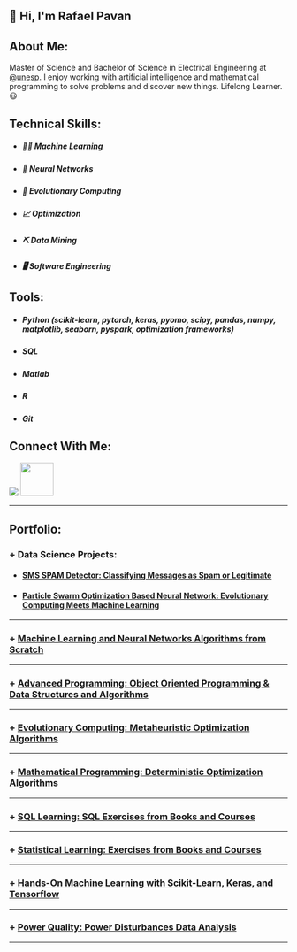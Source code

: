 <h2> 👋 Hi, I'm Rafael Pavan </h2>

## About Me:

Master of Science and Bachelor of Science in Electrical Engineering at [@unesp](https://www2.unesp.br/). I enjoy working with artificial intelligence and mathematical programming to solve problems and discover new things. Lifelong Learner. 😃

## Technical Skills:

- ##### 👨‍💻 Machine Learning
- ##### 🧠 Neural Networks
- ##### 🧬 Evolutionary Computing
- ##### 📈 Optimization
- ##### ⛏️ Data Mining
- ##### 🖥️ Software Engineering

## Tools:

- ##### Python (scikit-learn, pytorch, keras, pyomo, scipy, pandas, numpy, matplotlib, seaborn, pyspark, optimization frameworks)
- ##### SQL
- ##### Matlab
- ##### R 
- ##### Git


## Connect With Me: 
[<img src="https://img.shields.io/badge/linkedin-%230077B5.svg?&style=for-the-badge&logo=linkedin&logoColor=white" />](https://www.linkedin.com/in/engrafaelpavan/) <img src="https://media.giphy.com/media/LnQjpWaON8nhr21vNW/giphy.gif" width="60">

--------

## Portfolio:

### + Data Science Projects:

- #### [SMS SPAM Detector: Classifying Messages as Spam or Legitimate](https://github.com/rafaelpavan95/SPAM_Detector)
- #### [Particle Swarm Optimization Based Neural Network: Evolutionary Computing Meets Machine Learning](https://github.com/rafaelpavan95/PSO_Neural_Network)

_________________

### + [Machine Learning and Neural Networks Algorithms from Scratch](https://github.com/rafaelpavan95/MSc_MachineLearning_DataMining)

_________________

### + [Advanced Programming: Object Oriented Programming & Data Structures and Algorithms](https://github.com/rafaelpavan95/Advanced_Programming)

_________________

### + [Evolutionary Computing: Metaheuristic Optimization Algorithms](https://github.com/rafaelpavan95/Metaheuristic_Optimization)

_________________

### + [Mathematical Programming: Deterministic Optimization Algorithms](https://github.com/rafaelpavan95/Optimization_Algorithms)

_________________

### + [SQL Learning: SQL Exercises from Books and Courses](https://github.com/rafaelpavan95/SQL_Learning)


_________________

### + [Statistical Learning: Exercises from Books and Courses](https://github.com/rafaelpavan95/statistical_learning)


_________________

### + [Hands-On Machine Learning with Scikit-Learn, Keras, and Tensorflow](https://github.com/rafaelpavan95/Hands_On_Machine_Learning)


_________________

### + [Power Quality: Power Disturbances Data Analysis](https://github.com/rafaelpavan95/Power_Quality)

____
